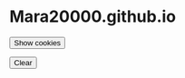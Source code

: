 # Mara20000.github.io

<script>
document.cookie = "name=oeschger; SameSite=None; Secure";
document.cookie = "favorite_food=tripe; SameSite=None; Secure";

function showCookies() {
  const output = document.getElementById("cookies");
  output.textContent = `> ${document.cookie}`;
}

function clearOutputCookies() {
  const output = document.getElementById("cookies");
  output.textContent = "";
}
</script>
<body>
<button onclick="showCookies()">Show cookies</button>

<button onclick="clearOutputCookies()">Clear</button>

<div>
  <code id="cookies"></code>
</div>
</body>
